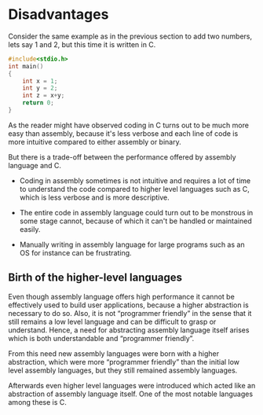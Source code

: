 # Disadvantages

Consider the same example as in the previous section to add two numbers, lets say 1 and 2, but this time it is written in C.

```C
#include<stdio.h>
int main()
{
    int x = 1;
    int y = 2;
    int z = x+y;
    return 0;
}
```

As the reader might have observed coding in C turns out to be much more easy than assembly, because it's less verbose and each line of code is more intuitive compared to either assembly or binary.

But there is a trade-off between the performance offered by assembly language and C.

* Coding in assembly sometimes is not intuitive and requires a lot of time to understand the code compared to higher level languages such as C, which is less verbose and is more descriptive.

* The entire code in assembly language could turn out to be monstrous in some stage cannot, because of which it can't be handled or maintained easily.

* Manually writing in assembly language for large programs such as an OS for instance can be frustrating.

## Birth of the higher-level languages

Even though assembly language offers high performance it cannot be effectively used to build user applications, because a higher abstraction is necessary to do so.
Also, it is not “programmer friendly” in the sense that it still remains a low level language and can be difficult to grasp or understand.
Hence, a need for abstracting assembly language itself arises which is both understandable and “programmer friendly”.

From this need new assembly languages were born with a higher abstraction, which were more “programmer friendly” than the initial low level assembly languages, but they still remained assembly languages.

Afterwards even higher level languages were introduced which acted like an abstraction of assembly language itself. One of the most notable languages among these is C.
